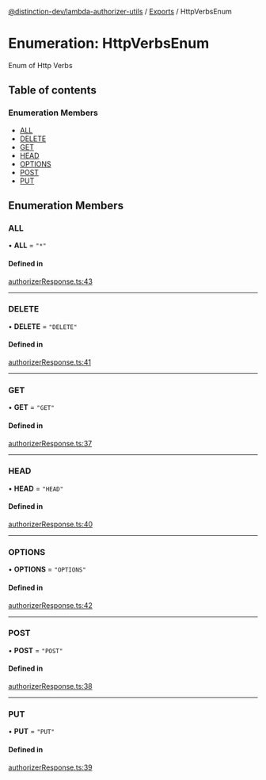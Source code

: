 [@distinction-dev/lambda-authorizer-utils](../README.md) / [Exports](../modules.md) / HttpVerbsEnum

# Enumeration: HttpVerbsEnum

Enum of Http Verbs

## Table of contents

### Enumeration Members

- [ALL](HttpVerbsEnum.md#all)
- [DELETE](HttpVerbsEnum.md#delete)
- [GET](HttpVerbsEnum.md#get)
- [HEAD](HttpVerbsEnum.md#head)
- [OPTIONS](HttpVerbsEnum.md#options)
- [POST](HttpVerbsEnum.md#post)
- [PUT](HttpVerbsEnum.md#put)

## Enumeration Members

### ALL

• **ALL** = ``"*"``

#### Defined in

[authorizerResponse.ts:43](https://github.com/distinction-dev/lambda-authorizer-utils/blob/3d085bb/src/authorizerResponse.ts#L43)

___

### DELETE

• **DELETE** = ``"DELETE"``

#### Defined in

[authorizerResponse.ts:41](https://github.com/distinction-dev/lambda-authorizer-utils/blob/3d085bb/src/authorizerResponse.ts#L41)

___

### GET

• **GET** = ``"GET"``

#### Defined in

[authorizerResponse.ts:37](https://github.com/distinction-dev/lambda-authorizer-utils/blob/3d085bb/src/authorizerResponse.ts#L37)

___

### HEAD

• **HEAD** = ``"HEAD"``

#### Defined in

[authorizerResponse.ts:40](https://github.com/distinction-dev/lambda-authorizer-utils/blob/3d085bb/src/authorizerResponse.ts#L40)

___

### OPTIONS

• **OPTIONS** = ``"OPTIONS"``

#### Defined in

[authorizerResponse.ts:42](https://github.com/distinction-dev/lambda-authorizer-utils/blob/3d085bb/src/authorizerResponse.ts#L42)

___

### POST

• **POST** = ``"POST"``

#### Defined in

[authorizerResponse.ts:38](https://github.com/distinction-dev/lambda-authorizer-utils/blob/3d085bb/src/authorizerResponse.ts#L38)

___

### PUT

• **PUT** = ``"PUT"``

#### Defined in

[authorizerResponse.ts:39](https://github.com/distinction-dev/lambda-authorizer-utils/blob/3d085bb/src/authorizerResponse.ts#L39)

